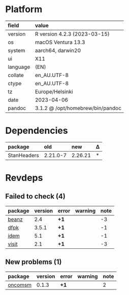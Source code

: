 # Platform

|field    |value                            |
|:--------|:--------------------------------|
|version  |R version 4.2.3 (2023-03-15)     |
|os       |macOS Ventura 13.3               |
|system   |aarch64, darwin20                |
|ui       |X11                              |
|language |(EN)                             |
|collate  |en_AU.UTF-8                      |
|ctype    |en_AU.UTF-8                      |
|tz       |Europe/Helsinki                  |
|date     |2023-04-06                       |
|pandoc   |3.1.2 @ /opt/homebrew/bin/pandoc |

# Dependencies

|package     |old      |new     |Δ  |
|:-----------|:--------|:-------|:--|
|StanHeaders |2.21.0-7 |2.26.21 |*  |

# Revdeps

## Failed to check (4)

|package |version |error  |warning |note |
|:-------|:-------|:------|:-------|:----|
|[beanz](failures.md#beanz)|2.4     |__+1__ |        |-3   |
|[dfpk](failures.md#dfpk)|3.5.1   |__+1__ |        |-1   |
|[idem](failures.md#idem)|5.1     |__+1__ |        |-1   |
|[visit](failures.md#visit)|2.1     |__+1__ |        |-3   |

## New problems (1)

|package |version |error  |warning |note |
|:-------|:-------|:------|:-------|:----|
|[oncomsm](problems.md#oncomsm)|0.1.3   |__+1__ |        |2    |

